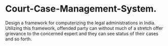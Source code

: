 # Court-Case-Management-System.
 Design a framework for computerizing the legal administrations in India. Utilizing this  framework, offended party can without much of a stretch offer grievance to the concerned expert  and they can see status of their cases and so forth. 
